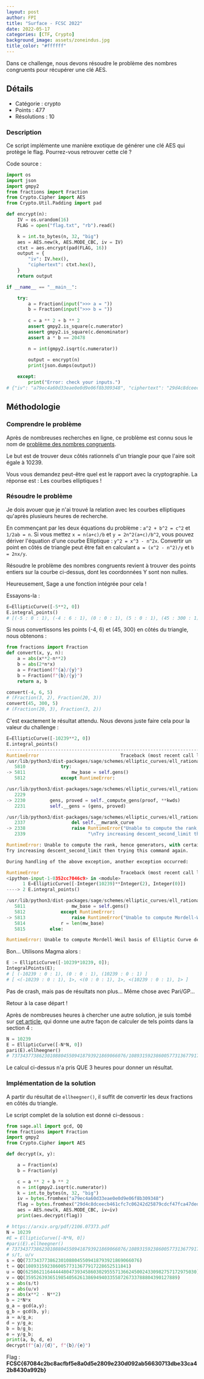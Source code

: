 ```yaml
---
layout: post
author: FPI
title: "Surface - FCSC 2022"
date: 2022-05-17
categories: [CTF, Crypto]
background_image: assets/zoneindus.jpg
title_color: "#ffffff"
---
```



Dans ce challenge, nous devons résoudre le problème des nombres congruents pour récupérer une clé AES.

## Détails

- Catégorie : crypto
- Points : 477
- Résolutions : 10

### Description

Ce script implémente une manière exotique de générer une clé AES qui protège le flag. Pourrez-vous retrouver cette clé ?

Code source :

```python
import os
import json
import gmpy2
from fractions import Fraction
from Crypto.Cipher import AES
from Crypto.Util.Padding import pad

def encrypt(n):
	IV = os.urandom(16)
	FLAG = open("flag.txt", "rb").read()

	k = int.to_bytes(n, 32, "big")
	aes = AES.new(k, AES.MODE_CBC, iv = IV)
	ctxt = aes.encrypt(pad(FLAG, 16))
	output = {
		"iv": IV.hex(),
		"ciphertext": ctxt.hex(),
	}
	return output

if __name__ == "__main__":

	try:
		a = Fraction(input(">>> a = "))
		b = Fraction(input(">>> b = "))
		
		c = a ** 2 + b ** 2
		assert gmpy2.is_square(c.numerator)
		assert gmpy2.is_square(c.denominator)
		assert a * b == 20478

		n = int(gmpy2.isqrt(c.numerator))
		
		output = encrypt(n)
		print(json.dumps(output))

	except:
		print("Error: check your inputs.")
# {"iv": "a79ec4a60d33eae0e0d9e06f8b309348", "ciphertext": "29d4c8dceecb461cfc7c06242d25879cdcf47fca47ded512ea830d09613ecd497a9720231cb423e95ed2463f5f74d8f5c4c9b75704ff738fe48475191b62f14280f32c05daf9300ab1d692d8717371dc"}
```

## Méthodologie

### Comprendre le problème

Après de nombreuses recherches en ligne, ce problème est connu sous le nom de [problème des nombres congruents](https://fr.wikipedia.org/wiki/Nombre_congruent).

Le but est de trouver deux côtés rationnels d'un triangle pour que l'aire soit égale à 10239.

Vous vous demandez peut-être quel est le rapport avec la cryptographie. La réponse est : Les courbes elliptiques !

### Résoudre le problème

Je dois avouer que je n'ai trouvé la relation avec les courbes elliptiques qu'après plusieurs heures de recherche.

En commençant par les deux équations du problème : `a^2 + b^2 = c^2` et `1/2ab = n`. Si vous mettez `x = n(a+c)/b` et `y = 2n^2(a+c)/b^2`, vous pouvez dériver l'équation d'une courbe Elliptique : `y^2 = x^3 - n^2x`.
Convertir un point en côtés de triangle peut être fait en calculant `a = (x^2 - n^2)/y` et `b = 2nx/y`.

Résoudre le problème des nombres congruents revient à trouver des points entiers sur la courbe ci-dessus, dont les coordonnées Y sont non nulles.

Heureusement, Sage a une fonction intégrée pour cela !

Essayons-la :

```python
E=EllipticCurve([-5**2, 0])
E.integral_points()
# [(-5 : 0 : 1), (-4 : 6 : 1), (0 : 0 : 1), (5 : 0 : 1), (45 : 300 : 1)]
```

Si nous convertissons les points (-4, 6) et (45, 300) en côtés du triangle, nous obtenons :

```python
from fractions import Fraction
def convert(x, y, n):
	a = abs(x**2-n**2)
	b = abs(2*n*x)
	a = Fraction(f"{a}/{y}")
	b = Fraction(f"{b}/{y}")
	return a, b

convert(-4, 6, 5)
# (Fraction(3, 2), Fraction(20, 3))
convert(45, 300, 5)
# (Fraction(20, 3), Fraction(3, 2))
```
C'est exactement le résultat attendu. Nous devons juste faire cela pour la valeur du challenge :

```python
E=EllipticCurve([-10239**2, 0]) 
E.integral_points()                                                                                                                                                                                          
---------------------------------------------------------------------------
RuntimeError                              Traceback (most recent call last)
/usr/lib/python3/dist-packages/sage/schemes/elliptic_curves/ell_rational_field.py in integral_points(self, mw_base, both_signs, verbose)
   5810             try:
-> 5811                 mw_base = self.gens()
   5812             except RuntimeError:

/usr/lib/python3/dist-packages/sage/schemes/elliptic_curves/ell_rational_field.py in gens(self, proof, **kwds)
   2229 
-> 2230         gens, proved = self._compute_gens(proof, **kwds)
   2231         self.__gens = (gens, proved)

/usr/lib/python3/dist-packages/sage/schemes/elliptic_curves/ell_rational_field.py in _compute_gens(self, proof, verbose, rank1_search, algorithm, only_use_mwrank, use_database, descent_second_limit, sat_bound)
   2337                 del self.__mwrank_curve
-> 2338                 raise RuntimeError("Unable to compute the rank, hence generators, with certainty (lower bound=%s, generators found=%s).  This could be because Sha(E/Q)[2] is nontrivial."%(C.rank(),G) + \
   2339                       "\nTry increasing descent_second_limit then trying this command again.")

RuntimeError: Unable to compute the rank, hence generators, with certainty (lower bound=0, generators found=[]).  This could be because Sha(E/Q)[2] is nontrivial.
Try increasing descent_second_limit then trying this command again.

During handling of the above exception, another exception occurred:

RuntimeError                              Traceback (most recent call last)
<ipython-input-1-0352cc7046c9> in <module>
      1 E=EllipticCurve([-Integer(10239)**Integer(2), Integer(0)])
----> 2 E.integral_points()

/usr/lib/python3/dist-packages/sage/schemes/elliptic_curves/ell_rational_field.py in integral_points(self, mw_base, both_signs, verbose)
   5811                 mw_base = self.gens()
   5812             except RuntimeError:
-> 5813                 raise RuntimeError("Unable to compute Mordell-Weil basis of {}, hence unable to compute integral points.".format(self))
   5814             r = len(mw_base)
   5815         else:

RuntimeError: Unable to compute Mordell-Weil basis of Elliptic Curve defined by y^2 = x^3 - 104837121*x over Rational Field, hence unable to compute integral points.
```

Bon… Utilisons Magma alors :

```python
E := EllipticCurve([-10239*10239, 0]);
IntegralPoints(E);
# [ (-10239 : 0 : 1), (0 : 0 : 1), (10239 : 0 : 1) ]
# [ <(-10239 : 0 : 1), 1>, <(0 : 0 : 1), 1>, <(10239 : 0 : 1), 1> ]
```
Pas de crash, mais pas de résultats non plus... Même chose avec Pari/GP...

Retour à la case départ !

Après de nombreuses heures à chercher une autre solution, je suis tombé sur [cet article](https://arxiv.org/pdf/2106.07373.pdf), qui donne une autre façon de calculer de tels points dans la section 4 :

```python
N = 10239
E = EllipticCurve([-N*N, 0])
pari(E).ellheegner()
# 737343773862301088045509418793921869066076/10893159238600577313677917228652511841, 625862116444448047393458603029555713662450024330982757172975030/35952639365198540562613869494033558726733788804390127889
```

Le calcul ci-dessus n'a pris QUE 3 heures pour donner un résultat.

### Implémentation de la solution

A partir du résultat de `ellheegner()`, il suffit de convertir les deux fractions en côtés du triangle.

Le script complet de la solution est donné ci-dessous :

```python
from sage.all import gcd, QQ
from fractions import Fraction
import gmpy2
from Crypto.Cipher import AES

def decrypt(x, y):

	a = Fraction(x)
	b = Fraction(y)

	c = a ** 2 + b ** 2
	n = int(gmpy2.isqrt(c.numerator))
	k = int.to_bytes(n, 32, "big")
	iv = bytes.fromhex("a79ec4a60d33eae0e0d9e06f8b309348")
	flag = bytes.fromhex("29d4c8dceecb461cfc7c06242d25879cdcf47fca47ded512ea830d09613ecd497a9720231cb423e95ed2463f5f74d8f5c4c9b75704ff738fe48475191b62f14280f32c05daf9300ab1d692d8717371dc")
	aes = AES.new(k, AES.MODE_CBC, iv=iv)
	print(aes.decrypt(flag))

# https://arxiv.org/pdf/2106.07373.pdf
N = 10239
#E = EllipticCurve([-N*N, 0])
#pari(E).ellheegner()
# 737343773862301088045509418793921869066076/10893159238600577313677917228652511841, 625862116444448047393458603029555713662450024330982757172975030/35952639365198540562613869494033558726733788804390127889
# s/t, u/v
s = QQ(737343773862301088045509418793921869066076)
t = QQ(10893159238600577313677917228652511841)
u = QQ(625862116444448047393458603029555713662450024330982757172975030)
v = QQ(35952639365198540562613869494033558726733788804390127889)
x = abs(s/t)
y = abs(u/v)
a = abs(x**2 - N**2)
b = 2*N*x
g_a = gcd(a,y);
g_b = gcd(b, y);
a = a/g_a;
d = y/g_a;
b = b/g_b;
e = y/g_b;
print(a, b, d, e)
decrypt(f"{a}/{d}", f"{b}/{e}")
```

Flag : **FCSC{67084c2bc8acfbf5e8a0d5e2809e230d092ab56630713dbe33ca42b8430a992b}**
